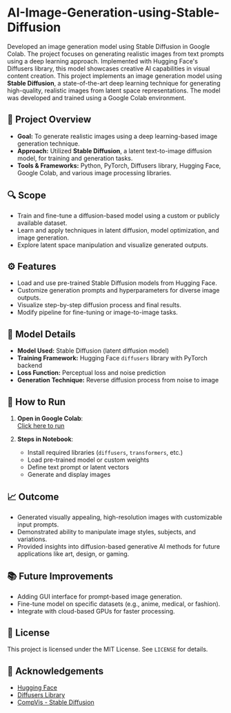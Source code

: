 # AI-Image-Generation-using-Stable-Diffusion
Developed an image generation model using Stable Diffusion in Google Colab. The project focuses on generating realistic images from text prompts using a deep learning approach. Implemented with Hugging Face's Diffusers library, this model showcases creative AI capabilities in visual content creation. This project implements an image generation model using **Stable Diffusion**, a state-of-the-art deep learning technique for generating high-quality, realistic images from latent space representations. The model was developed and trained using a Google Colab environment.



## 📌 Project Overview

- **Goal:** To generate realistic images using a deep learning-based image generation technique.
- **Approach:** Utilized **Stable Diffusion**, a latent text-to-image diffusion model, for training and generation tasks.
- **Tools & Frameworks:** Python, PyTorch, Diffusers library, Hugging Face, Google Colab, and various image processing libraries.



## 🔍 Scope

- Train and fine-tune a diffusion-based model using a custom or publicly available dataset.
- Learn and apply techniques in latent diffusion, model optimization, and image generation.
- Explore latent space manipulation and visualize generated outputs.



## ⚙️ Features

- Load and use pre-trained Stable Diffusion models from Hugging Face.
- Customize generation prompts and hyperparameters for diverse image outputs.
- Visualize step-by-step diffusion process and final results.
- Modify pipeline for fine-tuning or image-to-image tasks.



## 🧠 Model Details

- **Model Used:** Stable Diffusion (latent diffusion model)
- **Training Framework:** Hugging Face `diffusers` library with PyTorch backend
- **Loss Function:** Perceptual loss and noise prediction
- **Generation Technique:** Reverse diffusion process from noise to image



## 🚀 How to Run

1. **Open in Google Colab**:  
   [Click here to run](https://colab.research.google.com/drive/183G4N02nculI7J3hWpHQOddesDUFZoZJ?usp=sharing)

2. **Steps in Notebook**:
   - Install required libraries (`diffusers`, `transformers`, etc.)
   - Load pre-trained model or custom weights
   - Define text prompt or latent vectors
   - Generate and display images



## 📈 Outcome

- Generated visually appealing, high-resolution images with customizable input prompts.
- Demonstrated ability to manipulate image styles, subjects, and variations.
- Provided insights into diffusion-based generative AI methods for future applications like art, design, or gaming.



## 📚 Future Improvements

- Adding GUI interface for prompt-based image generation.
- Fine-tune model on specific datasets (e.g., anime, medical, or fashion).
- Integrate with cloud-based GPUs for faster processing.



## 📄 License

This project is licensed under the MIT License. See `LICENSE` for details.



## 🙌 Acknowledgements

- [Hugging Face](https://huggingface.co/)
- [Diffusers Library](https://github.com/huggingface/diffusers)
- [CompVis - Stable Diffusion](https://github.com/CompVis/stable-diffusion)

